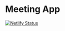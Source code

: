 # Meeting App

[![Netlify Status](https://api.netlify.com/api/v1/badges/0bd9015c-5f19-477e-9159-2ac726c4f5e6/deploy-status)](https://app.netlify.com/sites/create-meeting-app/deploys)
